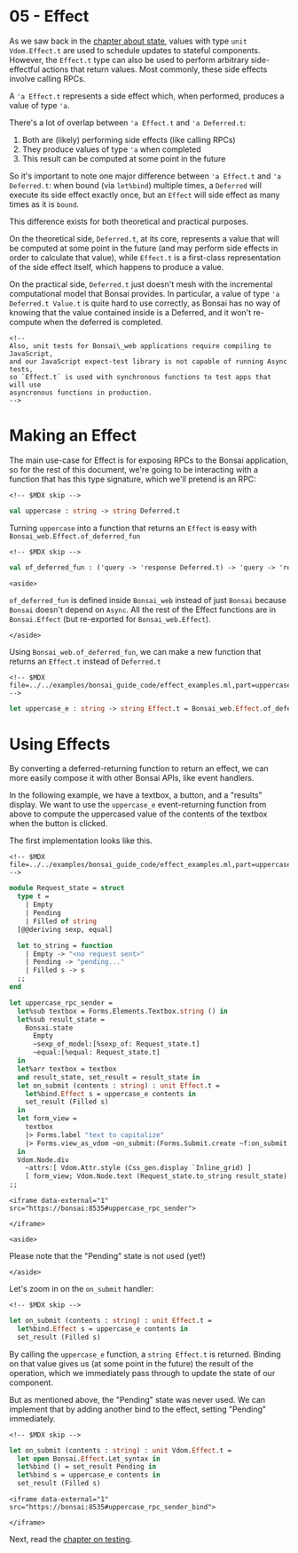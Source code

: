 # 05 - Effect

As we saw back in the [chapter about state](./03-state.md), values with
type `unit Vdom.Effect.t` are used to schedule updates to stateful
components. However, the `Effect.t` type can also be used to perform
arbitrary side-effectful actions that return values. Most commonly,
these side effects involve calling RPCs.

A `'a Effect.t` represents a side effect which, when performed, produces
a value of type `'a`.

There's a lot of overlap between `'a Effect.t` and `'a Deferred.t`:

1.  Both are (likely) performing side effects (like calling RPCs)
2.  They produce values of type `'a` when completed
3.  This result can be computed at some point in the future

So it's important to note one major difference between `'a Effect.t` and
`'a Deferred.t`: when bound (via `let%bind`) multiple times, a
`Deferred` will execute its side effect exactly once, but an `Effect`
will side effect as many times as it is `bound`.

This difference exists for both theoretical and practical purposes.

On the theoretical side, `Deferred.t`, at its core, represents a value
that will be computed at some point in the future (and may perform side
effects in order to calculate that value), while `Effect.t` is a
first-class representation of the side effect itself, which happens to
produce a value.

On the practical side, `Deferred.t` just doesn't mesh with the
incremental computational model that Bonsai provides. In particular, a
value of type `'a Deferred.t Value.t` is quite hard to use correctly, as
Bonsai has no way of knowing that the value contained inside is a
Deferred, and it won't re-compute when the deferred is completed.

```{=html}
<!--
Also, unit tests for Bonsai\_web applications require compiling to JavaScript,
and our JavaScript expect-test library is not capable of running Async tests,
so `Effect.t` is used with synchronous functions to test apps that will use
asyncronous functions in production.
-->
```
# Making an Effect

The main use-case for Effect is for exposing RPCs to the Bonsai
application, so for the rest of this document, we're going to be
interacting with a function that has this type signature, which we'll
pretend is an RPC:

```{=html}
<!-- $MDX skip -->
```
``` ocaml
val uppercase : string -> string Deferred.t
```

Turning `uppercase` into a function that returns an `Effect` is easy
with `Bonsai_web.Effect.of_deferred_fun`

```{=html}
<!-- $MDX skip -->
```
``` ocaml
val of_deferred_fun : ('query -> 'response Deferred.t) -> 'query -> 'response t
```

```{=html}
<aside>
```
`of_deferred_fun` is defined inside `Bonsai_web` instead of just
`Bonsai` because `Bonsai` doesn't depend on `Async`. All the rest of the
Effect functions are in `Bonsai.Effect` (but re-exported for
`Bonsai_web.Effect`).
```{=html}
</aside>
```
Using `Bonsai_web.of_deferred_fun`, we can make a new function that
returns an `Effect.t` instead of `Deferred.t`

```{=html}
<!-- $MDX file=../../examples/bonsai_guide_code/effect_examples.ml,part=uppercase_e -->
```
``` ocaml
let uppercase_e : string -> string Effect.t = Bonsai_web.Effect.of_deferred_fun uppercase
```

# Using Effects

By converting a deferred-returning function to return an effect, we can
more easily compose it with other Bonsai APIs, like event handlers.

In the following example, we have a textbox, a button, and a "results"
display. We want to use the `uppercase_e` event-returning function from
above to compute the uppercased value of the contents of the textbox
when the button is clicked.

The first implementation looks like this.

```{=html}
<!-- $MDX file=../../examples/bonsai_guide_code/effect_examples.ml,part=uppercase_rpc_sender -->
```
``` ocaml
module Request_state = struct
  type t =
    | Empty
    | Pending
    | Filled of string
  [@@deriving sexp, equal]

  let to_string = function
    | Empty -> "<no request sent>"
    | Pending -> "pending..."
    | Filled s -> s
  ;;
end

let uppercase_rpc_sender =
  let%sub textbox = Forms.Elements.Textbox.string () in
  let%sub result_state =
    Bonsai.state
      Empty
      ~sexp_of_model:[%sexp_of: Request_state.t]
      ~equal:[%equal: Request_state.t]
  in
  let%arr textbox = textbox
  and result_state, set_result = result_state in
  let on_submit (contents : string) : unit Effect.t =
    let%bind.Effect s = uppercase_e contents in
    set_result (Filled s)
  in
  let form_view =
    textbox
    |> Forms.label "text to capitalize"
    |> Forms.view_as_vdom ~on_submit:(Forms.Submit.create ~f:on_submit ())
  in
  Vdom.Node.div
    ~attrs:[ Vdom.Attr.style (Css_gen.display `Inline_grid) ]
    [ form_view; Vdom.Node.text (Request_state.to_string result_state) ]
;;
```

```{=html}
<iframe data-external="1" src="https://bonsai:8535#uppercase_rpc_sender">
```
```{=html}
</iframe>
```
```{=html}
<aside>
```
Please note that the "Pending" state is not used (yet!)
```{=html}
</aside>
```
Let's zoom in on the `on_submit` handler:

```{=html}
<!-- $MDX skip -->
```
``` ocaml
let on_submit (contents : string) : unit Effect.t =
  let%bind.Effect s = uppercase_e contents in
  set_result (Filled s)
```

By calling the `uppercase_e` function, a `string Effect.t` is returned.
Binding on that value gives us (at some point in the future) the result
of the operation, which we immediately pass through to update the state
of our component.

But as mentioned above, the "Pending" state was never used. We can
implement that by adding another bind to the effect, setting "Pending"
immediately.

```{=html}
<!-- $MDX skip -->
```
``` ocaml
let on_submit (contents : string) : unit Vdom.Effect.t =
  let open Bonsai.Effect.Let_syntax in
  let%bind () = set_result Pending in
  let%bind s = uppercase_e contents in
  set_result (Filled s)
```

```{=html}
<iframe data-external="1" src="https://bonsai:8535#uppercase_rpc_sender_bind">
```
```{=html}
</iframe>
```
Next, read the [chapter on testing](../blogs/testing.mdx).
